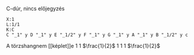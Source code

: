C-dúr, nincs előjegyzés
```music-abc
X:1
L:1/1
K:C
C "_1" y D "_1" y E "_1/2" y F "_1" y G "_1" y A "_1" y B "_1/2" y c
```
A törzshangnem [[képlet]]e 1 1 $\frac{1}{2}$ 1 1 1 $\frac{1}{2}$